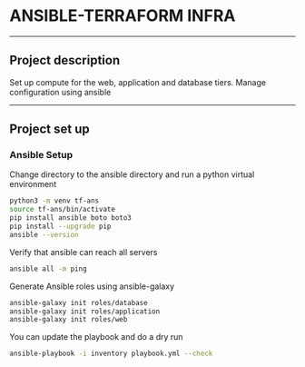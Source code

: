 # ANSIBLE-TERRAFORM INFRA

---
## Project description
Set up compute for the web, application and database tiers. Manage configuration using ansible

---
## Project set up

### Ansible Setup
Change directory to the ansible directory and run a python virtual environment
```bash
python3 -m venv tf-ans
source tf-ans/bin/activate
pip install ansible boto boto3
pip install --upgrade pip
ansible --version  
```

Verify that ansible can reach all servers

```bash
ansible all -m ping
```

Generate Ansible roles using ansible-galaxy
```bash
ansible-galaxy init roles/database
ansible-galaxy init roles/application
ansible-galaxy init roles/web  
```

You can update the playbook and do a dry run
```bash
ansible-playbook -i inventory playbook.yml --check
```